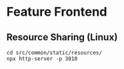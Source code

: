 # Feature Frontend

## Resource Sharing (Linux)
```
cd src/common/static/resources/
npx http-server -p 3010
```